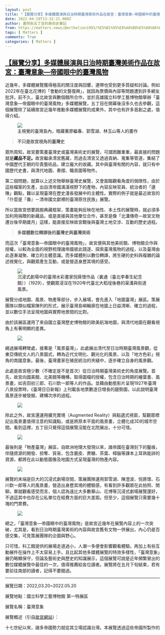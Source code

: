 ```yaml
---
layout: post
title: "【展覽分享】多媒體展演與日治時期臺灣美術作品在故宮：臺灣意象—帝國眼中的臺灣風物"
date: 2022-04-29T13:32:21.000Z
author: 書院街五丁目的美術史筆記
from: https://matters.news/@ecthelion1993/%E5%B1%95%E8%A6%BD%E5%88%86%E4%BA%AB-%E5%A4%9A%E5%AA%92%E9%AB%94%E5%B1%95%E6%BC%94%E8%88%87%E6%97%A5%E6%B2%BB%E6%99%82%E6%9C%9F%E8%87%BA%E7%81%A3%E7%BE%8E%E8%A1%93%E4%BD%9C%E5%93%81%E5%9C%A8%E6%95%85%E5%AE%AE-%E8%87%BA%E7%81%A3%E6%84%8F%E8%B1%A1-%E5%B8%9D%E5%9C%8B%E7%9C%BC%E4%B8%AD%E7%9A%84%E8%87%BA%E7%81%A3%E9%A2%A8%E7%89%A9-bafyreidpj3zqy6k654zjuxz6gzxzzczxhzwxcxv3d6v46kt4xq77cjdb4y
tags: [ Matters ]
comments: True
categories: [ Matters ]
---
```

<!--1651239141000-->
[【展覽分享】多媒體展演與日治時期臺灣美術作品在故宮：臺灣意象—帝國眼中的臺灣風物](https://matters.news/@ecthelion1993/%E5%B1%95%E8%A6%BD%E5%88%86%E4%BA%AB-%E5%A4%9A%E5%AA%92%E9%AB%94%E5%B1%95%E6%BC%94%E8%88%87%E6%97%A5%E6%B2%BB%E6%99%82%E6%9C%9F%E8%87%BA%E7%81%A3%E7%BE%8E%E8%A1%93%E4%BD%9C%E5%93%81%E5%9C%A8%E6%95%85%E5%AE%AE-%E8%87%BA%E7%81%A3%E6%84%8F%E8%B1%A1-%E5%B8%9D%E5%9C%8B%E7%9C%BC%E4%B8%AD%E7%9A%84%E8%87%BA%E7%81%A3%E9%A2%A8%E7%89%A9-bafyreidpj3zqy6k654zjuxz6gzxzzczxhzwxcxv3d6v46kt4xq77cjdb4y)
------

<div>
<p>近幾年，多媒體展覽獲得極高的關注度與回響，連帶也受到更多質疑和討論。例如2022年在臺北花博的「會動的文藝復興」，就因為票價與內容等問題遭到許多網友批評。前不久，臺北故宮與數個館所合作，並於高雄國立科學工藝博物館舉辦「臺灣意象—帝國眼中的臺灣風物」多媒體展覽，五丁目在開幕後沒多久也去參觀，這個展覽除了延續故宮近幾年推動多媒體展覽的成果外，其中也有許多首創之處，值得介紹。</p><figure class="image"><img src="https://assets.matters.news/embed/67c7a8fe-19b6-4d35-8b40-4820cec4117b.jpeg" data-asset-id="67c7a8fe-19b6-4d35-8b40-4820cec4117b" referrerpolicy="no-referrer"><figcaption><span>主視覺的臺灣島內，暗藏著廖繼春、郭雪湖、林玉山等人的畫作</span></figcaption></figure><blockquote><strong>不只是故宮視角的臺灣史</strong></blockquote><p>眾所周知，故宮要策畫臺灣史或臺灣美術史的展覽，可謂困難重重，最直接的問題就是<strong>藏品不足。</strong>故宮繼承清宮舊藏，而過去清宮又透過貢納、蒐集等管道，集結了中國歷代王朝的珍貴藝術品，建立龐大的收藏。其中與臺灣有關的內容，就只有中國歷代史書，與清代地圖、奏摺、職貢圖等物件。</p><p>第二個問題，就算以上述文物舉辦臺灣史展覽，又會面臨觀看角度的侷限性，由於這些檔案的生產，出自清帝國滿漢視野下的產物，內容反映官員、統治者的「邊陲」觀點，難以呈現臺灣在歷史漫長發展中的主體性。實際的例子就是最近故宮的「什麼是『番』－清帝國文獻裡的臺灣原住民族」展覽。</p><p>所以當故宮想要跳脫典藏框架，策畫能夠反映在地性、本土性的展覽時，就必須多加利用捐贈的新藏品，或是直接與其他單位合作，甚至是像「北溝傳奇—故宮文物遷台後早期歲月」這樣，能直接反映故宮戰後與臺灣土地交涉、互動的歷史過程。</p><blockquote><strong>多媒體數位轉譯後的臺灣史與臺灣美術</strong></blockquote><p>而這次「臺灣意象—帝國眼中的臺灣風物」，故宮便與其他美術館、博物館合作與授權，以較為全面的視野梳理諸帝國彼此競逐、探索臺灣風物的過程，以及臺灣由此逐漸凝聚、確立的主體意識。而多媒體則以數位轉譯，將生硬的史料與複雜的論述視覺化，與觀眾產生互動，或是營造身歷其境的感受。</p><figure class="image"><img src="https://assets.matters.news/embed/e2bc1ce9-743c-45e6-b448-18df4c7ddbca.jpeg" data-asset-id="e2bc1ce9-743c-45e6-b448-18df4c7ddbca" referrerpolicy="no-referrer"><figcaption><span>沉浸式劇場中的臺灣水彩畫家倪蔣懷作品〈裏通（臺北李春生紀念館）〉（1929），使觀眾浸淫在1920年代臺北大稻埕後巷的渠溝與街道風景。</span></figcaption></figure><p>展覽分成地圖、風景、物產等部分，步入展場，會先進入「地圖臺灣」展區。策展團隊以類似檔案陳列的形式，展示臺灣島嶼輪廓在地圖上日益清晰、確立的過程，並以數位手法呈現地圖與實際地景間的比對。</p><p>由於該展區運用了來自國立臺灣歷史博物館的歐美航海地圖，與清代地圖在觀看視角上有著明顯的差異。</p><figure class="image"><img src="https://assets.matters.news/embed/8ec9fdbe-2d33-4ff0-ad96-34124322da80.jpeg" data-asset-id="8ec9fdbe-2d33-4ff0-ad96-34124322da80" referrerpolicy="no-referrer"><figcaption><span></span></figcaption></figure><p>繞過展場轉彎處，接著是「風景臺灣」，此處展出清代至日治時期臺灣風景觀，從東亞傳統文人的八景圖式，轉為近代文明化、觀光化的風景，以及「地方色彩」視角的南國意象。最後，臺灣畫家在殖民統治的夾縫中，逐步確立自身的風景觀。</p><p>此處是故宮極少數（不確定是不是首次）從日治時期臺灣美術史的角度展覽。首先，故宮向國美館、北美館等機構，取得圖檔的授權，包含日治時期的繪葉書、風景畫，如吉田初三郎、石川欽一郎等人的作品。並藉由動態影片呈現1927年臺灣八景投票時，《臺灣日日新報》上刊載各地票數逐日增長的趨勢圖，以此說明臺灣風景逐步被發掘、建構次序的過程。</p><figure class="image"><img src="https://assets.matters.news/embed/0c3dfda8-e168-4f15-bae8-dfe814119a49.jpeg" data-asset-id="0c3dfda8-e168-4f15-bae8-dfe814119a49" referrerpolicy="no-referrer"><figcaption><span></span></figcaption></figure><p>除此之外，故宮還運用擴充實境（Augmented Reality）與點選式視窗，幫觀眾標記出風景畫值得注意的知識點，或是將原本平面的風景畫，立體化成3D的城市空間。看到這裡，五丁目只覺得這個展覽沒能在北院展出，十分可惜。</p><figure class="image"><img src="https://assets.matters.news/embed/d782e563-2103-4e12-ba9c-498886e59ac2.jpeg" data-asset-id="d782e563-2103-4e12-ba9c-498886e59ac2" referrerpolicy="no-referrer"><figcaption><span></span></figcaption></figure><p>最後則是「物產臺灣」展區，自歐洲地理大發現以來，諸帝國在臺灣刻下的鑿痕，伴隨資源的開發、掠奪、貿易，包含鹿皮、蔗糖、茶葉、樟腦等課本上耳熟能詳的資源，都將在此以動態圖像及地圖方式呈現臺灣的物產內容。</p><figure class="image"><img src="https://assets.matters.news/embed/646e85e5-f491-4c1d-bc36-3604862c12b2.jpeg" data-asset-id="646e85e5-f491-4c1d-bc36-3604862c12b2" referrerpolicy="no-referrer"><figcaption><span></span></figcaption></figure><p>展覽的末端是巨大的沉浸式劇場空間，策展團隊運用郭雪湖、陳澄波、倪蔣懷、石川欽一郎等人的風景畫，營造出身歷其境的體驗感，有看到許多觀眾在此拍照、閒聊。單就觀看感受而言，個人認為遠比大多數華山、花博等沉浸式劇場展覽還好，不過這其中也存在公私單位在經費方面的巨大差距。但至少，這個展覽只需要幾十塊的門票費。</p><figure class="image"><img src="https://assets.matters.news/embed/82755022-b64f-4450-8f6e-276816c0e32e.jpeg" data-asset-id="82755022-b64f-4450-8f6e-276816c0e32e" referrerpolicy="no-referrer"><figcaption><span></span></figcaption></figure><p>總之，「臺灣意象—帝國眼中的臺灣風物」是故宮近幾年在展覽內容上的一次突破，尤其是，看到日治時期臺灣美術的內容與故宮舊有文物一併展出，內心仍是百感交集，可見策展團隊的企圖與野心。</p><p>只可惜，科工館提供的展場走道過小，人潮一多便會影響觀看體驗。再加上有些互動展件在操作上不太容易上手。且比起其他多媒體展覽的特效多樣性，「臺灣意象」展仍略顯保守，但論及藝術史與歷史的知識展示，這個展覽可說是近年頻繁冒出的數位媒體展覽中最佳的一次，值得推薦給各位讀者。展覽將在五月下旬結束，若有要前往南部的讀者，記得不要錯過。</p><hr><p>展覽日期：2022,03.20~2022.05.20</p><p>展覽地點：國立科學工藝博物館 第一特展區</p><p>展覽名稱：臺灣意象</p><p>展覽概述（引自<a href="https://theme.npm.edu.tw/exh111/ImaginaryTaiwan/" rel="noopener noreferrer" target="_blank">故宮網站</a>）：</p><pre class="ql-syntax" spellcheck="false">十七世紀以來，諸多帝國勢力就從其立場認識台灣。本展覽透過這些帝國所製作的地圖、所描繪的風景、所特別舉出的物產，以兩條不同軸線的歷史進程，來探索台灣。第一個軸線是「帝國的凝視」，從荷蘭聯合東印度公司、大清國到大日本帝國，它們是如何從帝國治理的角度來探索臺灣的地理和風土。第二條軸線是「在地的動能」，居住於臺灣的本地人，在歷經不同帝國的統治後，逐漸形成臺灣人的共同意識，並且在習得帝國的知識與技藝之後，發展出論述與描述自己的方式。</pre>
</div>
